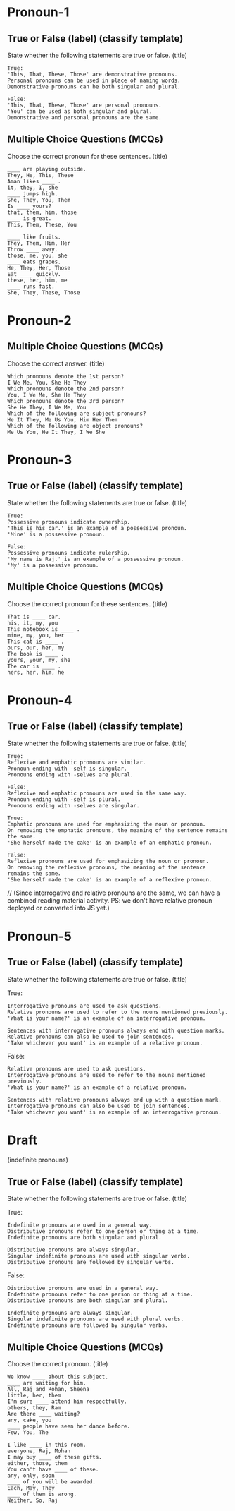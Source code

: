 # Pronoun-1

## True or False (label) (classify template)

State whether the following statements are true or false. (title)
```
True:
'This, That, These, Those' are demonstrative pronouns.
Personal pronouns can be used in place of naming words.
Demonstrative pronouns can be both singular and plural.

False:
'This, That, These, Those' are personal pronouns.
'You' can be used as both singular and plural.
Demonstrative and personal pronouns are the same.
```

## Multiple Choice Questions (MCQs)

Choose the correct pronoun for these sentences. (title)
```
____ are playing outside.
They, He, This, These
Aman likes ____ .
it, they, I, she
____ jumps high.
She, They, You, Them
Is ____ yours?
that, them, him, those
____ is great.
This, Them, These, You
```

```
____ like fruits.
They, Them, Him, Her
Throw ____ away.
those, me, you, she
____ eats grapes.
He, They, Her, Those
Eat ____ quickly.
these, her, him, me
____ runs fast.
She, They, These, Those
```

# Pronoun-2

## Multiple Choice Questions (MCQs)

Choose the correct answer. (title)
```
Which pronouns denote the 1st person?
I We Me, You, She He They
Which pronouns denote the 2nd person?
You, I We Me, She He They
Which pronouns denote the 3rd person?
She He They, I We Me, You
Which of the following are subject pronouns?
He It They, Me Us You, Him Her Them
Which of the following are object pronouns?
Me Us You, He It They, I We She
```

# Pronoun-3

## True or False (label) (classify template)

State whether the following statements are true or false. (title)
```
True:
Possessive pronouns indicate ownership.
'This is his car.' is an example of a possessive pronoun. 
'Mine' is a possessive pronoun.

False:
Possessive pronouns indicate rulership.
'My name is Raj.' is an example of a possessive pronoun. 
'My' is a possessive pronoun.
```

## Multiple Choice Questions (MCQs)

Choose the correct pronoun for these sentences. (title)
```
That is ____ car.
his, it, my, you
This notebook is ____ .
mine, my, you, her
This cat is ____ .
ours, our, her, my
The book is ____ .
yours, your, my, she
The car is ____ .
hers, her, him, he
```

# Pronoun-4

## True or False (label) (classify template)

State whether the following statements are true or false. (title)
```
True:
Reflexive and emphatic pronouns are similar.
Pronoun ending with -self is singular.
Pronouns ending with -selves are plural.

False:
Reflexive and emphatic pronouns are used in the same way.
Pronoun ending with -self is plural.
Pronouns ending with -selves are singular.
```

```
True:
Emphatic pronouns are used for emphasizing the noun or pronoun.
On removing the emphatic pronouns, the meaning of the sentence remains the same.
'She herself made the cake' is an example of an emphatic pronoun.

False:
Reflexive pronouns are used for emphasizing the noun or pronoun.
On removing the reflexive pronouns, the meaning of the sentence remains the same.
'She herself made the cake' is an example of a reflexive pronoun.
```
// (Since interrogative and relative pronouns are the same, we can have a combined reading material activity. PS: we don't have relative pronoun deployed or converted into JS yet.)

# Pronoun-5

## True or False (label) (classify template)

State whether the following statements are true or false. (title)

True:
```
Interrogative pronouns are used to ask questions.
Relative pronouns are used to refer to the nouns mentioned previously.
'What is your name?' is an example of an interrogative pronoun.

Sentences with interrogative pronouns always end with question marks.
Relative pronouns can also be used to join sentences.
'Take whichever you want' is an example of a relative pronoun.
```

False:
```
Relative pronouns are used to ask questions.
Interrogative pronouns are used to refer to the nouns mentioned previously.
'What is your name?' is an example of a relative pronoun.

Sentences with relative pronouns always end up with a question mark.
Interrogative pronouns can also be used to join sentences.
'Take whichever you want' is an example of an interrogative pronoun.
```

# Draft

(indefinite pronouns)

## True or False (label) (classify template)

State whether the following statements are true or false. (title)

True:
```
Indefinite pronouns are used in a general way.
Distributive pronouns refer to one person or thing at a time.
Indefinite pronouns are both singular and plural.

Distributive pronouns are always singular.
Singular indefinite pronouns are used with singular verbs.
Distributive pronouns are followed by singular verbs.
```

False:
```
Distributive pronouns are used in a general way.
Indefinite pronouns refer to one person or thing at a time.
Distributive pronouns are both singular and plural.

Indefinite pronouns are always singular.
Singular indefinite pronouns are used with plural verbs.
Indefinite pronouns are followed by singular verbs.
```

## Multiple Choice Questions (MCQs)

Choose the correct pronoun. (title)
```
We know ____ about this subject.
____ are waiting for him.
All, Raj and Rohan, Sheena
little, her, them
I'm sure ____ attend him respectfully.
others, they, Ram
Are there ____ waiting?
any, cake, you
____ people have seen her dance before.
Few, You, The
```

```
I like ____ in this room.
everyone, Raj, Mohan
I may buy ____ of these gifts.
either, those, them
You can't have ____ of these.
any, only, soon
____ of you will be awarded.
Each, May, They
____ of them is wrong.
Neither, So, Raj
```